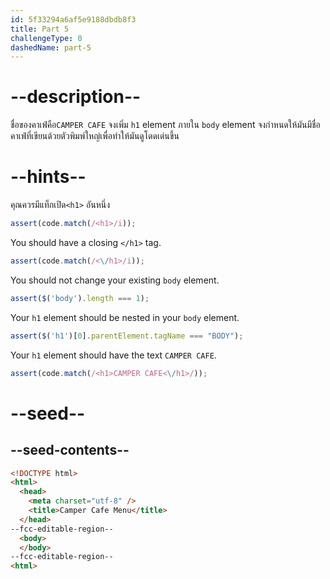 ```yaml
---
id: 5f33294a6af5e9188dbdb8f3
title: Part 5
challengeType: 0
dashedName: part-5
---
```


# --description--

ชื่อของคาเฟ่คือ`CAMPER CAFE`
จงเพิ่ม `h1` element ภายใน `body` element
จงกำหนดให้มันมีชื่อคาเฟ่ที่เขียนด้วยตัวพิมพ์ใหญ่เพื่อทำให้มันดูโดดเด่นขึ้น

# --hints--

คุณควรมีแท็กเปิด`<h1>` อันหนึ่ง

```js
assert(code.match(/<h1>/i));
```

You should have a closing `</h1>` tag.

```js
assert(code.match(/<\/h1>/i));
```

You should not change your existing `body` element.

```js
assert($('body').length === 1);
```

Your `h1` element should be nested in your `body` element.

```js
assert($('h1')[0].parentElement.tagName === "BODY");
```

Your `h1` element should have the text `CAMPER CAFE`.

```js
assert(code.match(/<h1>CAMPER CAFE<\/h1>/));
```

# --seed--

## --seed-contents--

```html
<!DOCTYPE html>
<html>
  <head>
    <meta charset="utf-8" />
    <title>Camper Cafe Menu</title>
  </head>
--fcc-editable-region--
  <body>
  </body>
--fcc-editable-region--
<html>
```

